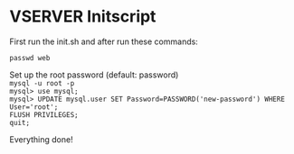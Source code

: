 <h1>VSERVER Initscript</h1>
<p>First run the init.sh and after run these commands:</p>
<p><code>passwd web</code></p>
<p>Set up the root password (default: password)<br><code>mysql -u root -p<br>mysql> use mysql;<br>mysql> UPDATE mysql.user SET Password=PASSWORD('new-password') WHERE User='root';<br>FLUSH PRIVILEGES;<br>quit;</code></p>
<p>Everything done!</p>